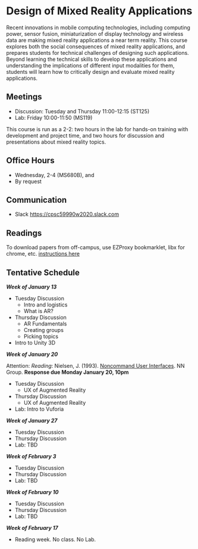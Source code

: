 # Design of Mixed Reality Applications

Recent innovations in mobile computing technologies, including computing power, sensor fusion, miniaturization of display technology and wireless data are making mixed reality applications a near term reality. This course explores both the social consequences of mixed reality applications, and prepares students for technical challenges of designing such applications. Beyond learning the technical skills to develop these applications and understanding the implications of different input modalities for them, students will learn how to critically design and evaluate mixed reality applications.

## Meetings

* Discussion: Tuesday and Thursday 11:00-12:15 (ST125)
* Lab: Friday 10:00-11:50 (MS119)

This course is run as a 2-2: two hours in the lab for hands-on training with development and project time, and two hours for discussion and presentations about mixed reality topics.

## Office Hours

* Wednesday, 2-4 (MS680B), and
* By request

## Communication

* Slack <https://cpsc59990w2020.slack.com>

## Readings

To download papers from off-campus, use EZProxy bookmarklet, libx for chrome, etc. [instructions here](https://library.ucalgary.ca/c.php?g=255563&p=1704031)

## Tentative Schedule

***Week of January 13***

* Tuesday Discussion
  * Intro and logistics
  * What is AR?
* Thursday Discussion
  * AR Fundamentals
  * Creating groups
  * Picking topics
* Intro to Unity 3D

***Week of January 20***

Attention: _Reading_: Nielsen, J. (1993). [Noncommand User Interfaces](https://www.nngroup.com/articles/noncommand/). NN Group. **Response due Monday January 20, 10pm**

* Tuesday Discussion
  * UX of Augmented Reality
* Thursday Discussion
  * UX of Augmented Reality
* Lab: Intro to Vuforia

***Week of January 27***

* Tuesday Discussion
* Thursday Discussion
* Lab: TBD

***Week of February 3***

* Tuesday Discussion
* Thursday Discussion
* Lab: TBD

***Week of February 10***

* Tuesday Discussion
* Thursday Discussion
* Lab: TBD

***Week of February 17***

* Reading week. No class. No Lab.
  